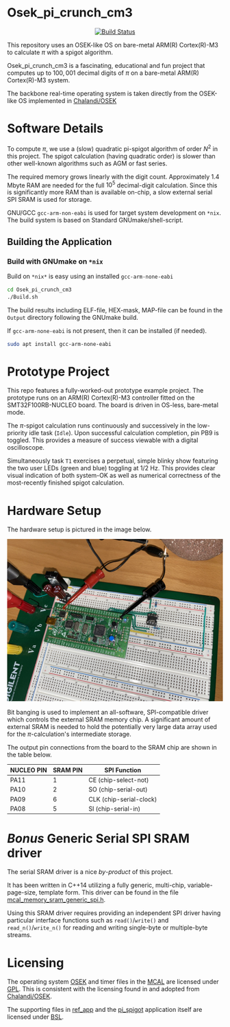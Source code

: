 Osek_pi_crunch_cm3
==================

<p align="center">
    <a href="https://github.com/ckormanyos/Osek_pi_crunch_cm3/actions">
        <img src="https://github.com/ckormanyos/Osek_pi_crunch_cm3/actions/workflows/Osek_pi_crunch_cm3.yml/badge.svg" alt="Build Status"></a>
</p>

This repository uses an OSEK-like OS on bare-metal ARM(R) Cortex(R)-M3 to calculate $\pi$
with a spigot algorithm.

Osek_pi_crunch_cm3 is a fascinating, educational and fun project
that computes up to $100,001$ decimal digits of $\pi$
on a bare-metal ARM(R) Cortex(R)-M3 system.

The backbone real-time operating system is taken directly
from the OSEK-like OS implemented in
[Chalandi/OSEK](https://github.com/Chalandi/OSEK)

# Software Details

To compute $\pi$, we use a (slow) quadratic pi-spigot algorithm
of order $N^2$ in this project. The spigot calculation
(having quadratic order) is slower than other well-known algorithms
such as AGM or fast series.

The required memory grows linearly with the digit count.
Approximately 1.4 Mbyte RAM are needed for the full $10^{5}$
decimal-digit calculation. Since this is significantly more RAM
than is available on-chip, a slow external serial SPI SRAM is used
for storage.

GNU/GCC `gcc-arm-non-eabi` is used for target system
development on `*nix`. The build system is based on
Standard GNUmake/shell-script.

## Building the Application

### Build with GNUmake on `*nix`

Build on `*nix*` is easy using an installed `gcc-arm-none-eabi`

```sh
cd Osek_pi_crunch_cm3
./Build.sh
```

The build results including ELF-file, HEX-mask, MAP-file
can be found in the `Output` directory following the GNUmake build.

If `gcc-arm-none-eabi` is not present, then it can be installed (if needed).

```sh
sudo apt install gcc-arm-none-eabi
```

# Prototype Project

This repo features a fully-worked-out prototype example project.
The prototype runs on an ARM(R) Cortex(R)-M3 controller fitted on the
SMT32F100RB-NUCLEO board. The board is driven in OS-less, bare-metal mode.

The $\pi$-spigot calculation runs continuously and successively
in the low-priority idle task (`Idle`). Upon successful calculation completion,
pin PB9 is toggled. This provides a measure of success viewable
with a digital oscilloscope.

Simultaneously task `T1` exercises a perpetual, simple blinky show
featuring the two user LEDs (green and blue) toggling at 1/2 Hz.
This provides clear visual indication of both system-OK as well as
numerical correctness of the most-recently finished spigot calculation.

# Hardware Setup

The hardware setup is pictured in the image below.

![](./images/Osek_pi_crunch_cm3.jpg)

Bit banging is used to implement an all-software, SPI-compatible
driver which controls the external SRAM memory chip. A significant
amount of external SRAM is needed to hold the potentially very large
data array used for the $\pi$-calculation's intermediate storage.

The output pin connections from the board to the SRAM chip
are shown in the table below.

| NUCLEO PIN    | SRAM PIN  | SPI Function               |
| ------------- | --------- | -------------------------- |
| PA11          | 1         | CE (chip-select-not)       |
| PA10          | 2         | SO (chip-serial-out)       |
| PA09          | 6         | CLK (chip-serial-clock)    |
| PA08          | 5         | SI (chip-serial-in)        |

# _Bonus_ Generic Serial SPI SRAM driver

The serial SRAM driver is a nice _by_-_product_ of this project.

It has been written in C++14 utilizing a fully generic,
multi-chip, variable-page-size, template form.
This driver can be found in the file
[mcal_memory_sram_generic_spi.h](./Application/ref_app/src/mcal_memory/mcal_memory_sram_generic_spi.h).

Using this SRAM driver requires providing an independent
SPI driver having particular interface functions such as
`read()`/`write()` and `read_n()`/`write_n()` for reading
and writing single-byte or multiple-byte streams.


# Licensing

The operating system [OSEK](./Application/OS) and timer files in the [MCAL](./Application/MCAL)
are licensed under [GPL](./gpl-3.0.txt).
This is consistent with the licensing found in and adopted from
[Chalandi/OSEK](https://github.com/Chalandi/OSEK).

The supporting files in [ref_app](./Application/ref_app) and
the [pi_spigot](./Application/pi_spigot) application itself
are licensed under [BSL](./LICENSE_1_0.txt).
